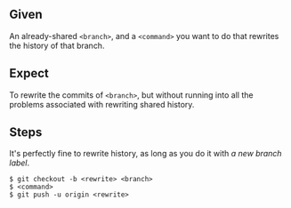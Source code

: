 ## Given

An already-shared `<branch>`, and a `<command>` you want to do that rewrites
the history of that branch.

## Expect

To rewrite the commits of `<branch>`, but without running into all the problems
associated with rewriting shared history.

## Steps

It's perfectly fine to rewrite history, as long as you do it with *a new branch
label*.

    $ git checkout -b <rewrite> <branch>
    $ <command>
    $ git push -u origin <rewrite>
